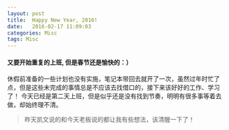 ```yaml
---
layout: post
title:  Happy New Year, 2016!
date:   2016-02-17 11:09:03
categories: Misc
tags: Misc
---
```


#### 又要开始重复的上班, 但是春节还是愉快的：）

休假前准备的一些计划也没有实施，笔记本带回去就开了一次，虽然过年时忙了点，但是这些未完成的事情总是不应该去找借口的，接下来该好好的工作、学习了！ 今天已经是第二天上班，但是似乎还是没有找到节奏，明明有很多事等着去做，却始终理不清。

> 昨天凯文说的和今天老板说的都让我有些想法，该清醒一下了！



